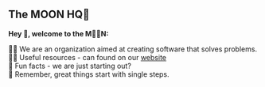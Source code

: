 ## The MOON HQ👋

**Hey 👋, welcome to the M🌙🌙N:**

🙋‍♀️ We are an organization aimed at creating software that solves problems.   
👩‍💻 Useful resources - can found on our [website](https://moonhq.org)    
🍿 Fun facts - we are just starting out?    
🧙 Remember, great things start with single steps.
